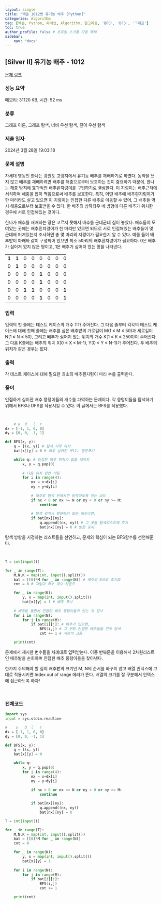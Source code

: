 ```yaml
---
layout: single
title: "백준 1012번 유기농 배추 [Python]"
categories: Algorithm
tag: [백준, Python, 파이썬, Algorithm, 알고리즘, 'BFS', 'DFS', '그래프']
toc: true
author_profile: false # 프로필 스크롤 자동 해제
sidebar:
    nav: "docs"
---
```

## [Silver II] 유기농 배추 - 1012 

[문제 링크](https://www.acmicpc.net/problem/1012) 

### 성능 요약

메모리: 31120 KB, 시간: 52 ms

### 분류

그래프 이론, 그래프 탐색, 너비 우선 탐색, 깊이 우선 탐색

### 제출 일자

2024년 3월 28일 19:03:18

### 문제 설명

<p>차세대 영농인 한나는 강원도 고랭지에서 유기농 배추를 재배하기로 하였다. 농약을 쓰지 않고 배추를 재배하려면 배추를 해충으로부터 보호하는 것이 중요하기 때문에, 한나는 해충 방지에 효과적인 배추흰지렁이를 구입하기로 결심한다. 이 지렁이는 배추근처에 서식하며 해충을 잡아 먹음으로써 배추를 보호한다. 특히, 어떤 배추에 배추흰지렁이가 한 마리라도 살고 있으면 이 지렁이는 인접한 다른 배추로 이동할 수 있어, 그 배추들 역시 해충으로부터 보호받을 수 있다. 한 배추의 상하좌우 네 방향에 다른 배추가 위치한 경우에 서로 인접해있는 것이다.</p>

<p>한나가 배추를 재배하는 땅은 고르지 못해서 배추를 군데군데 심어 놓았다. 배추들이 모여있는 곳에는 배추흰지렁이가 한 마리만 있으면 되므로 서로 인접해있는 배추들이 몇 군데에 퍼져있는지 조사하면 총 몇 마리의 지렁이가 필요한지 알 수 있다. 예를 들어 배추밭이 아래와 같이 구성되어 있으면 최소 5마리의 배추흰지렁이가 필요하다. 0은 배추가 심어져 있지 않은 땅이고, 1은 배추가 심어져 있는 땅을 나타낸다.</p>

<table class="table table-bordered" style="width:40%">
	<tbody>
		<tr>
			<td style="text-align:center; width:4%"><strong>1</strong></td>
			<td style="text-align:center; width:4%"><strong>1</strong></td>
			<td style="text-align:center; width:4%">0</td>
			<td style="text-align:center; width:4%">0</td>
			<td style="text-align:center; width:4%">0</td>
			<td style="text-align:center; width:4%">0</td>
			<td style="text-align:center; width:4%">0</td>
			<td style="text-align:center; width:4%">0</td>
			<td style="text-align:center; width:4%">0</td>
			<td style="text-align:center; width:4%">0</td>
		</tr>
		<tr>
			<td style="text-align:center; width:4%">0</td>
			<td style="text-align:center; width:4%"><strong>1</strong></td>
			<td style="text-align:center; width:4%">0</td>
			<td style="text-align:center; width:4%">0</td>
			<td style="text-align:center; width:4%">0</td>
			<td style="text-align:center; width:4%">0</td>
			<td style="text-align:center; width:4%">0</td>
			<td style="text-align:center; width:4%">0</td>
			<td style="text-align:center; width:4%">0</td>
			<td style="text-align:center; width:4%">0</td>
		</tr>
		<tr>
			<td style="text-align:center; width:4%">0</td>
			<td style="text-align:center; width:4%">0</td>
			<td style="text-align:center; width:4%">0</td>
			<td style="text-align:center; width:4%">0</td>
			<td style="text-align:center; width:4%"><strong>1</strong></td>
			<td style="text-align:center; width:4%">0</td>
			<td style="text-align:center; width:4%">0</td>
			<td style="text-align:center; width:4%">0</td>
			<td style="text-align:center; width:4%">0</td>
			<td style="text-align:center; width:4%">0</td>
		</tr>
		<tr>
			<td style="text-align:center; width:4%">0</td>
			<td style="text-align:center; width:4%">0</td>
			<td style="text-align:center; width:4%">0</td>
			<td style="text-align:center; width:4%">0</td>
			<td style="text-align:center; width:4%"><strong>1</strong></td>
			<td style="text-align:center; width:4%">0</td>
			<td style="text-align:center; width:4%">0</td>
			<td style="text-align:center; width:4%">0</td>
			<td style="text-align:center; width:4%">0</td>
			<td style="text-align:center; width:4%">0</td>
		</tr>
		<tr>
			<td style="text-align:center; width:4%">0</td>
			<td style="text-align:center; width:4%">0</td>
			<td style="text-align:center; width:4%"><strong>1</strong></td>
			<td style="text-align:center; width:4%"><strong>1</strong></td>
			<td style="text-align:center; width:4%">0</td>
			<td style="text-align:center; width:4%">0</td>
			<td style="text-align:center; width:4%">0</td>
			<td style="text-align:center; width:4%"><strong>1</strong></td>
			<td style="text-align:center; width:4%"><strong>1</strong></td>
			<td style="text-align:center; width:4%"><strong>1</strong></td>
		</tr>
		<tr>
			<td style="text-align:center; width:4%">0</td>
			<td style="text-align:center; width:4%">0</td>
			<td style="text-align:center; width:4%">0</td>
			<td style="text-align:center; width:4%">0</td>
			<td style="text-align:center; width:4%"><strong>1</strong></td>
			<td style="text-align:center; width:4%">0</td>
			<td style="text-align:center; width:4%">0</td>
			<td style="text-align:center; width:4%"><strong>1</strong></td>
			<td style="text-align:center; width:4%"><strong>1</strong></td>
			<td style="text-align:center; width:4%"><strong>1</strong></td>
		</tr>
	</tbody>
</table>

### 입력 

 <p>입력의 첫 줄에는 테스트 케이스의 개수 T가 주어진다. 그 다음 줄부터 각각의 테스트 케이스에 대해 첫째 줄에는 배추를 심은 배추밭의 가로길이 M(1 ≤ M ≤ 50)과 세로길이 N(1 ≤ N ≤ 50), 그리고 배추가 심어져 있는 위치의 개수 K(1 ≤ K ≤ 2500)이 주어진다. 그 다음 K줄에는 배추의 위치 X(0 ≤ X ≤ M-1), Y(0 ≤ Y ≤ N-1)가 주어진다. 두 배추의 위치가 같은 경우는 없다.</p>

### 출력 

 <p>각 테스트 케이스에 대해 필요한 최소의 배추흰지렁이 마리 수를 출력한다.</p>

### 풀이
<p>인접하게 심어진 배추 뭉텅이들의 개수를 파악하는 문제이다. 각 뭉텅이들을 탐색하기 위해서 BFS나 DFS를 적용시킬 수 있다. 이 글에서는 BFS를 적용했다.</p>
<br>

~~~python
    # u  d   l  r 
dx = [-1, 1, 0, 0]
dy = [0, 0, -1, 1]

def BFS(x, y):
    q = [(x, y)] # 탐색 시작 위치
    bat[x][y] = 0 # 배추 심어진 곳(1) 방문표시

    while q: # 인접한 배추 위치가 없을 때까지
        x, y = q.pop(0)
        
        # 다음 위치 한칸 이동
        for i in range(4):
            nx = x+dx[i]
            ny = y+dy[i]
            
            # 배추밭 범위 안에서만 탐색하도록 하는 코드
            if nx < 0 or nx >= N or ny < 0 or ny >= M:
                continue
            
            # 탐색 위치가 방문하지 않은 배추라면,
            if bat[nx][ny]:
                q.append((nx, ny)) # 그 곳을 탐색리스트에 추가
                bat[nx][ny] = 0 # 방문 표시
~~~
<p>탐색 방향을 지정하는 리스트들을 선언하고, 문제의 핵심이 되는 BFS함수를 선언해준다. </p>
<br>

~~~python
T = int(input())

for _ in range(T):
    M,N,K = map(int, input().split())
    bat = [[0]*M for _ in range(N)] # 배추밭 0으로 초기화
    cnt = 0 # 지렁이 최소 개수 카운트

    for _ in range(K):
        y, x = map(int, input().split())
        bat[x][y] = 1 # 배추 표시
    
    # 배추밭 돌면서 인접한 배추 뭉텅이들이 있는 지 검사
    for i in range(N):
        for j in range(M):
            if bat[i][j]: # 배추가 있으면,
                BFS(i,j) # 그 곳의 인접한 배추들을 전부 탐색
                cnt += 1 # 지렁이 고용

    print(cnt)
~~~
<p>문제에서 제시한 변수들을 차례대로 입력받는다. 이중 반복문을 이용해서 2차원리스트인 배추밭을 순회하며 인접한 배추 뭉텅이들을 찾아낸다.</p>
<p>한가지 주의해야 할 점이 배추밭의 크기인 M, N의 순서를 바꾸지 않고 배열 인덱스에 그대로 적용시키면 Index out of range 에러가 뜬다. 배열의 크기를 잘 구분해서 인덱스에 접근하도록 하자!</p>
<br>

### 전체코드
~~~python
import sys
input = sys.stdin.readline

#    u   d  l   r
dx = [-1, 1, 0, 0]
dy = [0, 0, -1, 1]

def BFS(x, y):
    q = [(x, y)]
    bat[x][y] = 0

    while q:
        x, y = q.pop(0)
        for i in range(4):
            nx = x+dx[i]
            ny = y+dy[i]
            
            if nx < 0 or nx >= N or ny < 0 or ny >= M:
                continue

            if bat[nx][ny]:
                q.append((nx, ny))
                bat[nx][ny] = 0

T = int(input())

for _ in range(T):
    M,N,K = map(int, input().split())
    bat = [[0]*M for _ in range(N)]
    cnt = 0

    for _ in range(K):
        y, x = map(int, input().split())
        bat[x][y] = 1
    
    for i in range(N):
        for j in range(M):
            if bat[i][j]:
                BFS(i,j)
                cnt += 1

    print(cnt)
~~~